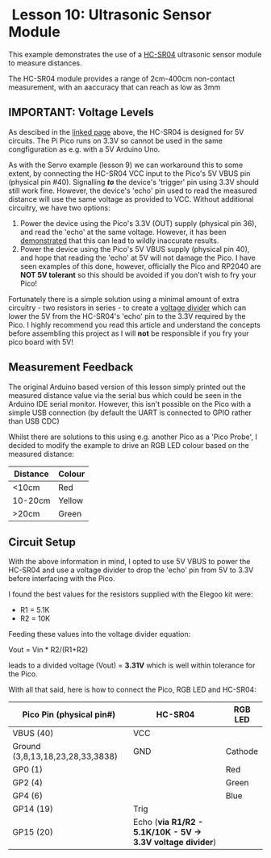 #  Lesson 10: Ultrasonic Sensor Module #

This example demonstrates the use of a [HC-SR04](https://www.letscontrolit.com/wiki/index.php/HC-SR04) ultrasonic sensor module to measure distances.

The HC-SR04 module provides a range of 2cm-400cm non-contact measurement, with an aaccuracy that can reach as low as 3mm

## **IMPORTANT:** Voltage Levels ##

As descibed in the [linked page](https://www.letscontrolit.com/wiki/index.php/HC-SR04) above, the HC-SR04 is designed for 5V circuits. The Pi Pico runs on 3.3V so cannot be used in the same congfiguration as e.g. with a 5V Arduino Uno. 

As with the Servo example (lesson 9) we can workaround this to some extent, by connecting the HC-SR04 VCC input to the Pico's 5V VBUS pin (physical pin #40). Signalling ***to*** the device's 'trigger' pin using 3.3V should still work fine. However, the device's 'echo' pin used to read the measured distance will use the same voltage as provided to VCC. Without additional circuitry, we have two options:

1. Power the device using the Pico's 3.3V (OUT) supply (physical pin 36), and read the 'echo' at the same voltage. However, it has been [demonstrated](https://forums.raspberrypi.com/viewtopic.php?p=183386#p183386) that this can lead to wildly inaccurate results.
2. Power the device using the Pico's 5V VBUS supply (physical pin 40), and hope that reading the 'echo' at 5V will not damage the Pico. I have seen examples of this done, however, officially the Pico and RP2040 are **NOT 5V tolerant** so this should be avoided if you don't wish to fry your Pico!

Fortunately there is a simple solution using a minimal amount of extra circuitry - two resistors in series - to create a [voltage divider](https://learn.sparkfun.com/tutorials/voltage-dividers) which can lower the 5V from the HC-SR04's 'echo' pin to the 3.3V required by the Pico. I highly recommend you read this article and understand the concepts before assembling this project as I will **not** be responsible if you fry your pico board with 5V!

## Measurement Feedback ##
The original Arduino based version of this lesson simply printed out the measured distance value via the serial bus which could be seen in the Arduino IDE serial monitor. However, this isn't possible on the Pico with a simple USB connection (by default the UART is connected to GPIO rather than USB CDC)

Whilst there are solutions to this using e.g. another Pico as a 'Pico Probe', I decided to modify the example to drive an RGB LED colour based on the measured distance:

|Distance|Colour|
|-|-|
|<10cm|Red|
|10-20cm|Yellow|
|>20cm|Green|

## Circuit Setup ##

With the above information in mind, I opted to use 5V VBUS to power the HC-SR04 and use a voltage divider to drop the 'echo' pin from 5V to 3.3V before interfacing with the Pico.

I found the best values for the resistors supplied with the Elegoo kit were:

* R1 = 5.1K
* R2 = 10K

Feeding these values into the voltage divider equation:

 Vout = Vin * R2/(R1+R2)

leads to a divided voltage (Vout) = **3.31V** which is well within tolerance for the Pico.

With all that said, here is how to connect the Pico, RGB LED and HC-SR04:

| Pico Pin (physical pin#) | HC-SR04 | RGB LED|
|-|-|-|
| VBUS (40) | VCC |
| Ground (3,8,13,18,23,28,33,3838) | GND | Cathode |
| GP0 (1) | | Red |
| GP2 (4) | | Green |
| GP4 (6) | | Blue |
| GP14 (19) | Trig |
| GP15 (20) | Echo (**via R1/R2 - 5.1K/10K - 5V -> 3.3V voltage divider**)| 
